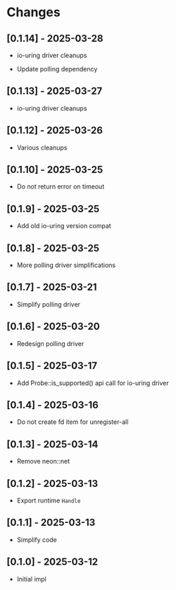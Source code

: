 # Changes

## [0.1.14] - 2025-03-28

* io-uring driver cleanups

* Update polling dependency

## [0.1.13] - 2025-03-27

* io-uring driver cleanups

## [0.1.12] - 2025-03-26

* Various cleanups

## [0.1.10] - 2025-03-25

* Do not return error on timeout

## [0.1.9] - 2025-03-25

* Add old io-uring version compat

## [0.1.8] - 2025-03-25

* More polling driver simplifications

## [0.1.7] - 2025-03-21

* Simplify polling driver

## [0.1.6] - 2025-03-20

* Redesign polling driver

## [0.1.5] - 2025-03-17

* Add Probe::is_supported() api call for io-uring driver

## [0.1.4] - 2025-03-16

* Do not create fd item for unregister-all

## [0.1.3] - 2025-03-14

* Remove neon::net

## [0.1.2] - 2025-03-13

* Export runtime `Handle`

## [0.1.1] - 2025-03-13

* Simplify code

## [0.1.0] - 2025-03-12

* Initial impl
